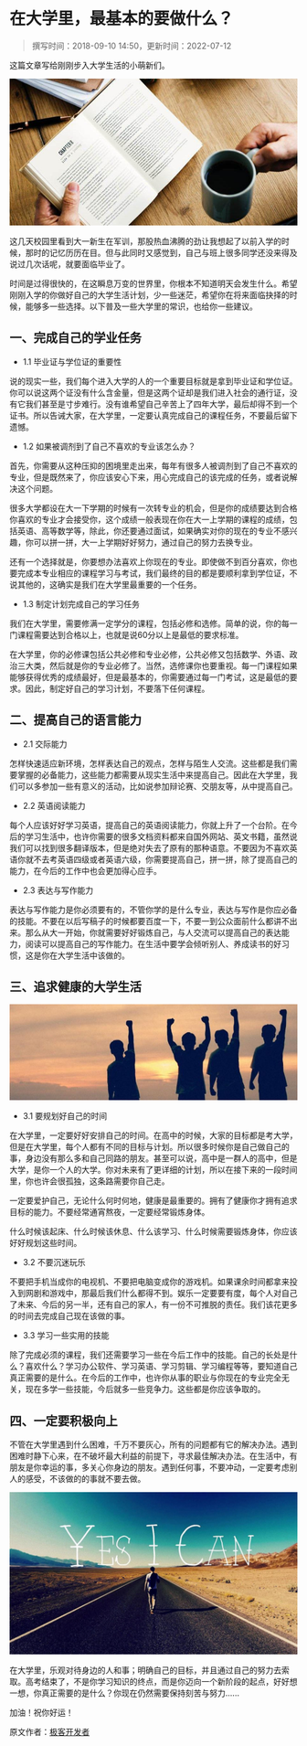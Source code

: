 # 在大学里，最基本的要做什么？

> 撰写时间：2018-09-10 14:50，更新时间：2022-07-12

这篇文章写给刚刚步入大学生活的小萌新们。

![7150283-cad56de250e38b4a.jpg](../img/04-01.jpeg)

这几天校园里看到大一新生在军训，那股热血沸腾的劲让我想起了以前入学的时候，那时的记忆历历在目。但与此同时又感觉到，自己与班上很多同学还没来得及说过几次话呢，就要面临毕业了。

时间是过得很快的，在这瞬息万变的世界里，你根本不知道明天会发生什么。希望刚刚入学的你做好自己的大学生活计划，少一些迷茫，希望你在将来面临抉择的时候，能够多一些选择。以下普及一些大学里的常识，也给你一些建议。

## 一、完成自己的学业任务

- 1.1 毕业证与学位证的重要性

说的现实一些，我们每个进入大学的人的一个重要目标就是拿到毕业证和学位证。你可以说这两个证没有什么含金量，但是这两个证却是我们进入社会的通行证，没有它我们甚至是寸步难行。没有谁希望自己辛苦上了四年大学，最后却得不到一个证书。所以告诫大家，在大学里，一定要认真完成自己的课程任务，不要最后留下遗憾。

- 1.2 如果被调剂到了自己不喜欢的专业该怎么办？

首先，你需要从这种压抑的困境里走出来，每年有很多人被调剂到了自己不喜欢的专业，但是既然来了，你应该安心下来，用心完成自己的该完成的任务，或者说解决这个问题。

很多大学都设在大一下学期的时候有一次转专业的机会，但是你的成绩要达到合格你喜欢的专业才会接受你，这个成绩一般表现在你在大一上学期的课程的成绩，包括英语、高等数学等，除此，你还要通过面试，如果确实对你的现在的专业不感兴趣，你可以拼一拼，大一上学期好好努力，通过自己的努力去换专业。

还有一个选择就是，你要想办法喜欢上你现在的专业。即使做不到百分喜欢，你也要完成本专业相应的课程学习与考试，我们最终的目的都是要顺利拿到学位证，不说其他的，这确实是我们在大学里最重要的一个任务。

- 1.3 制定计划完成自己的学习任务

我们在大学里，需要修满一定学分的课程，包括必修和选修。简单的说，你的每一门课程需要达到合格以上，也就是说60分以上是最低的要求标准。

在大学里，你的必修课包括公共必修和专业必修，公共必修又包括数学、外语、政治三大类，然后就是你的专业必修了。当然，选修课你也要重视。每一门课程如果能够获得优秀的成绩最好，但是最基本的，你需要通过每一门考试，这是最低的要求。因此，制定好自己的学习计划，不要落下任何课程。

## 二、提高自己的语言能力

- 2.1 交际能力

怎样快速适应新环境，怎样表达自己的观点，怎样与陌生人交流。这些都是我们需要掌握的必备能力，这些能力都需要从现实生活中来提高自己。因此在大学里，我们可以多参加一些有意义的活动，比如说参加辩论赛、交朋友等，从中提高自己。

- 2.2 英语阅读能力

每个人应该好好学习英语，提高自己的英语阅读能力，你就上升了一个台阶。在今后的学习生活中，也许你需要的很多文档资料都来自国外网站、英文书籍，虽然说我们可以找到很多翻译版本，但是绝对失去了原有的那种语意。不要因为不喜欢英语你就不去考英语四级或者英语六级，你需要提高自己，拼一拼，除了提高自己的能力，在今后的工作中也会更加得心应手。

- 2.3 表达与写作能力

表达与写作能力是你必须要有的，不管你学的是什么专业，表达与写作是你应必备的技能。不要在以后写稿子的时候都要百度一下，不要一到公众面前什么都讲不出来。那么从大一开始，你就需要好好锻炼自己，与人交流可以提高自己的表达能力，阅读可以提高自己的写作能力。在生活中要学会倾听别人、养成读书的好习惯，这是你在大学生活中该做的。

## 三、追求健康的大学生活

![7150283-8740ce1a571c02aa.jpg](../img/04-02.jpeg)

- 3.1 要规划好自己的时间

在大学里，一定要好好安排自己的时间。在高中的时候，大家的目标都是考大学，但是在大学里，每个人都有不同的目标与计划。所以很多时候你是自己做自己的事，身边没有那么多和自己同路的朋友。甚至可以说，高中是一群人的高中，但是大学，是你一个人的大学。你对未来有了更详细的计划，所以在接下来的一段时间里，你也许会很孤独，这条路需要你自己走。

一定要爱护自己，无论什么何时何地，健康是最重要的。拥有了健康你才拥有追求目标的能力。不要经常通宵熬夜，一定要经常锻炼身体。

什么时候该起床、什么时候该休息、什么该学习、什么时候需要锻炼身体，你应该好好规划这些时间。

- 3.2 不要沉迷玩乐

不要把手机当成你的电视机、不要把电脑变成你的游戏机。如果课余时间都拿来投入到网剧和游戏中，那最后我们什么都得不到。娱乐一定要要有度，每个人对自己了未来、今后的另一半，还有自己的家人，有一份不可推脱的责任。我们该花更多的时间去完成自己现在该做的事。

- 3.3 学习一些实用的技能

除了完成必须的课程，我们还需要学习一些在今后工作中的技能。自己的长处是什么？喜欢什么？学习办公软件、学习英语、学习剪辑、学习编程等等，要知道自己真正需要的是什么。在今后的工作中，也许你从事的职业与你现在的专业完全无关，现在多学一些技能，今后就多一些竞争力。这些都是你应该争取的。

## 四、一定要积极向上

不管在大学里遇到什么困难，千万不要灰心，所有的问题都有它的解决办法。遇到困难时静下心来，在不破坏最大利益的前提下，寻求最佳解决办法。在生活中，有朋友是你幸运的事，多关心你身边的朋友。遇到任何事，不要冲动，一定要考虑别人的感受，不该做的的事就不要去做。

![7150283-aad116c5f333a2d9.jpg](../img/04-03.jpeg)

在大学里，乐观对待身边的人和事；明确自己的目标，并且通过自己的努力去索取。高考结束了，不是你学习知识的终点，而是你迈向一个新阶段的起点，好好想一想，你真正需要的是什么？你现在仍然需要保持刻苦与努力......

加油！祝你好运！

原文作者：[极客开发者](https://blog.jkdev.cn)
